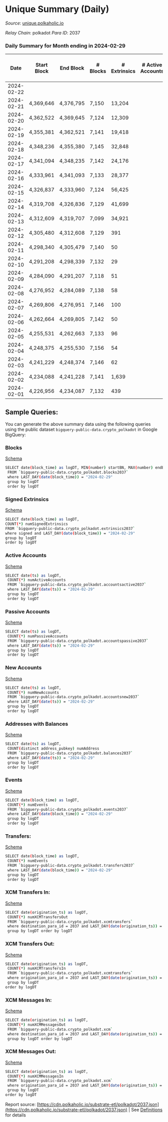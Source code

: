 # Unique Summary (Daily)

_Source_: [unique.polkaholic.io](https://unique.polkaholic.io)

*Relay Chain*: polkadot
*Para ID*: 2037



### Daily Summary for Month ending in 2024-02-29


| Date    | Start Block | End Block | # Blocks | # Extrinsics | # Active Accounts | # Passive Accounts | # New Accounts | # Addresses | # Events  | # Transfers ($USD) | # XCM Transfers In ($USD) | # XCM Transfers Out ($USD) | # XCM In | # XCM Out | Issues |
|---------|-------------|-----------|----------|--------------|-------------------|--------------------|----------------|-------------|-----------|--------------------|---------------------------|----------------------------|----------|-----------|--------|
| 2024-02-22 |  |  |  |  |  |  |  |  |  |   |   |   |  |  |  |
| 2024-02-21 | 4,369,646 | 4,376,795 | 7,150 | 13,204 |  |  |  | 34,865 | 117,002 | 1,557  |   |   |  |  |  |
| 2024-02-20 | 4,362,522 | 4,369,645 | 7,124 | 12,309 |  |  |  | 34,862 | 110,540 | 1,583  |   |   |  |  |  |
| 2024-02-19 | 4,355,381 | 4,362,521 | 7,141 | 19,418 |  |  |  | 34,852 | 162,641 | 1,561  |   |   |  |  |  |
| 2024-02-18 | 4,348,236 | 4,355,380 | 7,145 | 32,848 |  |  |  | 34,851 | 265,706 | 1,568  |   |   |  |  |  |
| 2024-02-17 | 4,341,094 | 4,348,235 | 7,142 | 24,176 |  |  |  | 34,839 | 194,578 | 1,538  |   |   |  |  |  |
| 2024-02-16 | 4,333,961 | 4,341,093 | 7,133 | 28,377 |  |  |  | 34,831 | 224,193 | 1,529  |   |   |  |  |  |
| 2024-02-15 | 4,326,837 | 4,333,960 | 7,124 | 56,425 |  |  |  | 34,828 | 409,807 | 1,521  |   |   |  |  |  |
| 2024-02-14 | 4,319,708 | 4,326,836 | 7,129 | 41,699 |  |  |  | 34,826 | 317,452 | 1,520  |   |   |  |  |  |
| 2024-02-13 | 4,312,609 | 4,319,707 | 7,099 | 34,921 |  |  |  | 34,823 | 265,662 | 1,563  |   |   |  |  |  |
| 2024-02-12 | 4,305,480 | 4,312,608 | 7,129 | 391 |  |  |  | 34,819 | 22,472 | 1,536  |   |   |  |  |  |
| 2024-02-11 | 4,298,340 | 4,305,479 | 7,140 | 50 |  |  |  | 34,812 | 19,885 | 1,501  |   |   |  |  |  |
| 2024-02-10 | 4,291,208 | 4,298,339 | 7,132 | 29 |  |  |  | 34,811 | 19,658 | 1,483  |   |   |  |  |  |
| 2024-02-09 | 4,284,090 | 4,291,207 | 7,118 | 51 |  |  |  | 34,810 | 19,777 | 1,490  |   |   |  |  |  |
| 2024-02-08 | 4,276,952 | 4,284,089 | 7,138 | 58 |  |  |  | 34,810 | 19,870 | 1,500  |   |   |  |  |  |
| 2024-02-07 | 4,269,806 | 4,276,951 | 7,146 | 100 |  |  |  | 34,806 | 20,161 | 1,518  |   |   |  |  |  |
| 2024-02-06 | 4,262,664 | 4,269,805 | 7,142 | 50 |  |  |  | 34,801 | 19,819 | 1,484  |   |   |  |  |  |
| 2024-02-05 | 4,255,531 | 4,262,663 | 7,133 | 96 |  |  |  | 34,800 | 20,131 | 1,515  | 6  | 16  |  |  |  |
| 2024-02-04 | 4,248,375 | 4,255,530 | 7,156 | 54 |  |  |  | 34,797 | 19,844 | 1,482  | 2  | 3  |  |  |  |
| 2024-02-03 | 4,241,229 | 4,248,374 | 7,146 | 62 |  |  |  | 34,793 | 19,865 | 1,483  | 3  | 8  | 5 | 7 |  |
| 2024-02-02 | 4,234,088 | 4,241,228 | 7,141 | 1,639 |  |  |  | 34,791 | 31,840 | 3,066  |   | 1  |  | 1 |  |
| 2024-02-01 | 4,226,956 | 4,234,087 | 7,132 | 439 |  |  |  | 33,626 | 22,668 | 1,843  |   | 1  |  | 1 |  |

## Sample Queries:
You can generate the above summary data using the following queries using the public dataset `bigquery-public-data.crypto_polkadot` in Google BigQuery:


### Blocks 

[Schema](https://github.com/colorfulnotion/substrate-etl/blob/main/schema/blocks.json)

```bash
SELECT date(block_time) as logDT, MIN(number) startBN, MAX(number) endBN, COUNT(*) numBlocks 
 FROM `bigquery-public-data.crypto_polkadot.blocks2037`  
 where LAST_DAY(date(block_time)) = "2024-02-29" 
 group by logDT 
 order by logDT
```

### Signed Extrinsics 

[Schema](https://github.com/colorfulnotion/substrate-etl/blob/main/schema/extrinsics.json)

```bash
SELECT date(block_time) as logDT, 
COUNT(*) numSignedExtrinsics 
FROM `bigquery-public-data.crypto_polkadot.extrinsics2037`  
where signed and LAST_DAY(date(block_time)) = "2024-02-29" 
group by logDT 
order by logDT
```

### Active Accounts 

[Schema](https://github.com/colorfulnotion/substrate-etl/blob/main/schema/accountsactive.json)

```bash
SELECT date(ts) as logDT, 
 COUNT(*) numActiveAccounts 
 FROM `bigquery-public-data.crypto_polkadot.accountsactive2037` 
 where LAST_DAY(date(ts)) = "2024-02-29" 
 group by logDT 
 order by logDT
```

### Passive Accounts 

[Schema](https://github.com/colorfulnotion/substrate-etl/blob/main/schema/accountspassive.json)

```bash
SELECT date(ts) as logDT, 
 COUNT(*) numPassiveAccounts 
 FROM `bigquery-public-data.crypto_polkadot.accountspassive2037` 
 where LAST_DAY(date(ts)) = "2024-02-29" 
 group by logDT 
 order by logDT
```

### New Accounts 

[Schema](https://github.com/colorfulnotion/substrate-etl/blob/main/schema/accountsnew.json)

```bash
SELECT date(ts) as logDT, 
 COUNT(*) numNewAccounts 
 FROM `bigquery-public-data.crypto_polkadot.accountsnew2037` 
 where LAST_DAY(date(ts)) = "2024-02-29" 
 group by logDT
 order by logDT
```

### Addresses with Balances 

[Schema](https://github.com/colorfulnotion/substrate-etl/blob/main/schema/balances.json)

```bash
SELECT date(ts) as logDT,
 COUNT(distinct address_pubkey) numAddress 
 FROM `bigquery-public-data.crypto_polkadot.balances2037` 
 where LAST_DAY(date(ts)) = "2024-02-29" 
 group by logDT 
 order by logDT
```

### Events 

[Schema](https://github.com/colorfulnotion/substrate-etl/blob/main/schema/events.json)

```bash
SELECT date(block_time) as logDT, 
 COUNT(*) numEvents 
 FROM `bigquery-public-data.crypto_polkadot.events2037` 
 where LAST_DAY(date(block_time)) = "2024-02-29" 
 group by logDT 
 order by logDT
```

### Transfers:

[Schema](https://github.com/colorfulnotion/substrate-etl/blob/main/schema/transfers.json)

```bash
SELECT date(block_time) as logDT, 
 COUNT(*) numEvents 
 FROM `bigquery-public-data.crypto_polkadot.transfers2037` 
 where LAST_DAY(date(block_time)) = "2024-02-29" 
 group by logDT 
 order by logDT
```

### XCM Transfers In: 

[Schema](https://github.com/colorfulnotion/substrate-etl/blob/main/schema/xcmtransfers.json)

```bash
SELECT date(origination_ts) as logDT, 
 COUNT(*) numXCMTransfersOut 
 FROM `bigquery-public-data.crypto_polkadot.xcmtransfers` 
 where destination_para_id = 2037 and LAST_DAY(date(origination_ts)) = "2024-02-29" 
 group by logDT order by logDT
```

### XCM Transfers Out: 

[Schema](https://github.com/colorfulnotion/substrate-etl/blob/main/schema/xcmtransfers.json)

```bash
SELECT date(origination_ts) as logDT, 
 COUNT(*) numXCMTransfersIn 
 FROM `bigquery-public-data.crypto_polkadot.xcmtransfers` 
 where origination_para_id = 2037 and LAST_DAY(date(origination_ts)) = "2024-02-29" 
 group by logDT 
order by logDT
```

### XCM Messages In: 

[Schema](https://github.com/colorfulnotion/substrate-etl/blob/main/schema/xcm.json)

```bash
SELECT date(origination_ts) as logDT, 
 COUNT(*) numXCMMessagesOut 
 FROM `bigquery-public-data.crypto_polkadot.xcm` 
 where destination_para_id = 2037 and LAST_DAY(date(origination_ts)) = "2024-02-29" 
 group by logDT order by logDT
```

### XCM Messages Out: 

[Schema](https://github.com/colorfulnotion/substrate-etl/blob/main/schema/xcm.json)

```bash
SELECT date(origination_ts) as logDT, 
 COUNT(*) numXCMMessagesIn 
 FROM `bigquery-public-data.crypto_polkadot.xcm` 
 where origination_para_id = 2037 and LAST_DAY(date(origination_ts)) = "2024-02-29" 
 group by logDT 
order by logDT
```


Report source: [https://cdn.polkaholic.io/substrate-etl/polkadot/2037.json](https://cdn.polkaholic.io/substrate-etl/polkadot/2037.json) | See [Definitions](/DEFINITIONS.md) for details

